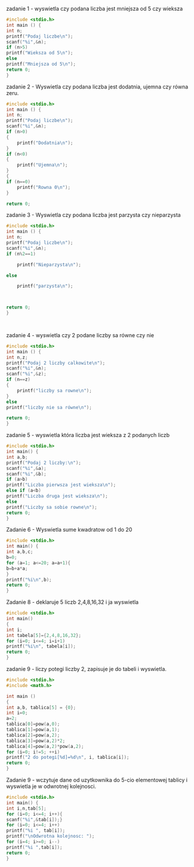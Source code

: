 zadanie 1 - wyswietla czy podana liczba jest mniejsza od 5 czy wieksza
```c
#include <stdio.h>
int main () {
int n;
printf("Podaj liczbe\n");
scanf("%i",&n);
if (n>5)
printf("Wieksza od 5\n");
else
printf("Mniejsza od 5\n");
return 0;
}
```
zadanie 2 - Wyswietla czy podana liczba jest dodatnia, ujemna czy równa zeru.
```c
#include <stdio.h>
int main () {
int n;
printf("Podaj liczbe\n");
scanf("%i",&n);
if (n>0)
{
    printf("Dodatnia\n");
}
if (n<0)
{
    printf("Ujemna\n");
}
{
if (n==0)
    printf("Rowna 0\n");
}

return 0;

```
zadanie 3 - Wyswietla czy podana liczba jest parzysta czy nieparzysta

```c
#include <stdio.h>
int main () {
int n;
printf("Podaj liczbe\n");
scanf("%i",&n);
if (n%2==1)

    printf("Nieparzysta\n");

else

    printf("parzysta\n");



return 0;
}

         
```         

zadanie 4 - wyswietla czy 2 podane liczby sa równe czy nie
```c
#include <stdio.h>
int main () {
int n,z;
printf("Podaj 2 liczby calkowite\n");
scanf("%i",&n);
scanf("%i",&z);
if (n==z)
{
    printf("liczby sa rowne\n");
}
else
printf("liczby nie sa równe\n");

return 0;
}
```

zadanie 5 - wyswietla która liczba jest wieksza z 2 podanych liczb
```c
#include <stdio.h>
int main() {
int a,b;
printf("Podaj 2 liczby:\n");
scanf("%i",&a);
scanf("%i",&b);
if (a>b)
printf("Liczba pierwsza jest wieksza\n");
else if (a<b)
printf("Liczba druga jest wieksza\n");
else
printf("Liczby sa sobie rowne\n");
return 0;
}
```
Zadanie 6 - Wyswietla sume kwadratow od 1 do 20
```c
#include <stdio.h>
int main() {
int a,b,c;
b=0;
for (a=1; a<=20; a=a+1){
b=b+a*a;
}
printf("%i\n",b);
return 0;
}
```

Zadanie 8 - deklaruje 5 liczb 2,4,8,16,32 i ja wyswietla

```c
#include <stdio.h>
int main()
{
int i;
int tabela[5]={2,4,8,16,32};
for (i=0; i<=4; i=i+1)
printf("%i\n", tabela[i]);
return 0;
}
```

zadanie 9 - liczy potegi liczby 2, zapisuje je do tabeli i wyswietla.

```c
#include <stdio.h>
#include <math.h>

int main ()
{
int a,b, tablica[5] = {0};
int i=0;
a=2;
tablica[0]=pow(a,0);
tablica[1]=pow(a,1);
tablica[2]=pow(a,2);
tablica[3]=pow(a,2)*2;
tablica[4]=pow(a,2)*pow(a,2);
for (i=0; i!=5; ++i)
printf("2 do potegi[%d]=%d\n", i, tablica[i]);
return 0;
}
```

Zadanie 9 - wczytuje dane od uzytkownika do 5-cio elementowej tablicy i wyswietla je w odwrotnej kolejnosci.

```c
#include <stdio.h>
int main() {
int i,n,tab[5];
for (i=0; i<=4; i++){
scanf("%i",&tab[i]);}
for (i=0; i<=4; i++)
printf("%i ", tab[i]);
printf("\nOdwrotna kolejnosc: ");
for (i=4; i>=0; i--)
printf("%i ",tab[i]);
return 0;
}
```
